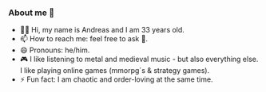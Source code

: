 ### About me 👋

- 💁‍♂️ Hi, my name is Andreas and I am 33 years old.
- 📫 How to reach me: feel free to ask 🤘.
- 😄 Pronouns: he/him.
- 🎮 I like listening to metal and medieval music - but also everything else. I like playing online games (mmorpg´s & strategy games).
- ⚡ Fun fact: I am chaotic and order-loving at the same time.
